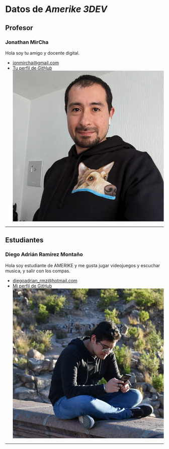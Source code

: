 # Datos de _Amerike 3DEV_

## Profesor

### Jonathan MirCha

Hola soy tu amigo y docente digital.

- [jonmircha@gmail.com](jonmircha@gmail.com)
- [Tu perfil de _GitHub_](https://github.com/jonmircha)
  ![Tu nombre](./img/jonmircha.jpg)

---

## Estudiantes

### Diego Adrián Ramírez Montaño

Hola soy estudiante de AMERIKE y me gusta jugar videojuegos y escuchar musica, y salir con los compas.

- [diegoadrian_rmz@hotmail.com](diegoadrian_rmz@hotmail.com)
- [Mi perfil de GitHub](https://github.com/TouringChutoy)
  ![Diego Ramírez](./img/Actual.jpg)

---